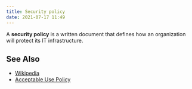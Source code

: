 ```yaml
---
title: Security policy
date: 2021-07-17 11:49
---
```


A **security policy** is a written document that defines how an organization
will protect its IT infrastructure.

## See Also

* [Wikipedia](https://en.wikipedia.org/wiki/Security_policy)
* [Acceptable Use Policy](2021-07-17--11-53-18Z--acceptable_use_policy.md)
